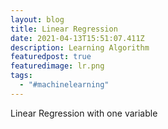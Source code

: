 ```yaml
---
layout: blog
title: Linear Regression
date: 2021-04-13T15:51:07.411Z
description: Learning Algorithm
featuredpost: true
featuredimage: lr.png
tags:
  - "#machinelearning"
---
```

Linear Regression with one variable
